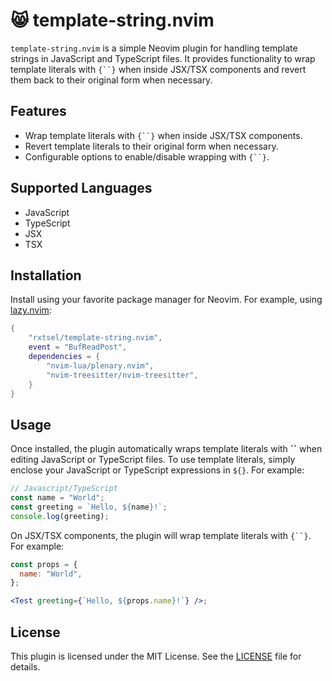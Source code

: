 # 😸 template-string.nvim

`template-string.nvim` is a simple Neovim plugin for handling template strings in JavaScript and TypeScript files. It provides functionality to wrap template literals with `{``}` when inside JSX/TSX components and revert them back to their original form when necessary.

## Features

- Wrap template literals with `{``}` when inside JSX/TSX components.
- Revert template literals to their original form when necessary.
- Configurable options to enable/disable wrapping with `{``}`.

## Supported Languages

- JavaScript
- TypeScript
- JSX
- TSX

## Installation

Install using your favorite package manager for Neovim. For example, using [lazy.nvim](https://github.com/folke/lazy.nvim):

```lua
{
    "rxtsel/template-string.nvim",
    event = "BufReadPost",
    dependencies = {
        "nvim-lua/plenary.nvim",
        "nvim-treesitter/nvim-treesitter",
    }
}
```

## Usage

Once installed, the plugin automatically wraps template literals with **``** when editing JavaScript or TypeScript files. To use template literals, simply enclose your JavaScript or TypeScript expressions in `${}`. For example:

```javascript
// Javascript/TypeScript
const name = "World";
const greeting = `Hello, ${name}!`;
console.log(greeting);
```

On JSX/TSX components, the plugin will wrap template literals with `{``}`. For example:

```jsx
const props = {
  name: "World",
};

<Test greeting={`Hello, ${props.name}!`} />;
```

## License

This plugin is licensed under the MIT License. See the [LICENSE](LICENSE) file for details.
